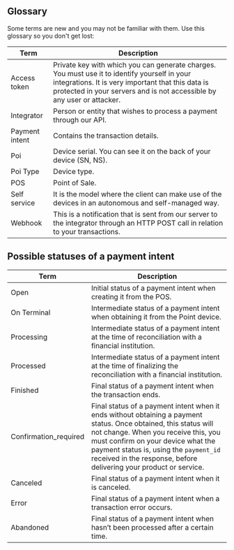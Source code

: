 ## Glossary

Some terms are new and you may not be familiar with them. Use this glossary so you don't get lost:

| Term | Description |
| --- | --- |
| Access token | Private key with which you can generate charges. You must use it to identify yourself in your integrations. It is very important that this data is protected in your servers and is not accessible by any user or attacker. |
| Integrator | Person or entity that wishes to process a payment through our API.|
| Payment intent | Contains the transaction details.|
| Poi | Device serial. You can see it on the back of your device (SN, NS). |
| Poi Type | Device type. |
| POS | Point of Sale.|
| Self service | It is the model where the client can make use of the devices in an autonomous and self-managed way. |
| Webhook | This is a notification that is sent from our server to the integrator through an HTTP POST call in relation to your transactions. |

## Possible statuses of a payment intent

| Term | Description |
| --- | --- |
| Open | Initial status of a payment intent when creating it from the POS. |
| On Terminal | Intermediate status of a payment intent when obtaining it from the Point device. |
| Processing | Intermediate status of a payment intent at the time of reconciliation with a financial institution. |
| Processed | Intermediate status of a payment intent at the time of finalizing the reconciliation with a financial institution. |
| Finished | Final status of a payment intent when the transaction ends. |
| Confirmation_required | Final status of a payment intent when it ends without obtaining a payment status. Once obtained, this status will not change. When you receive this, you must confirm on your device what the payment status is, using the `payment_id` received in the response, before delivering your product or service.  |
| Canceled | Final status of a payment intent when it is canceled. |
| Error | Final status of a payment intent when a transaction error occurs. |
| Abandoned | Final status of a payment intent when hasn’t been processed after a certain time. |
